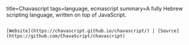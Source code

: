 title=Chavascript
tags=language, ecmascript
summary=A fully Hebrew scripting language, written on top of JavaScript.
~~~~~~

[Website](https://chavascript.github.io/chavascript/) | [Source](https://github.com/ChavaScript/chavascript)
